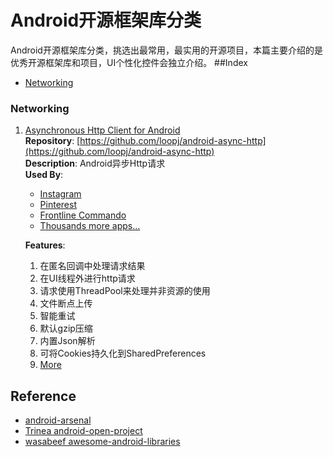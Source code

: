 # Android开源框架库分类
Android开源框架库分类，挑选出最常用，最实用的开源项目，本篇主要介绍的是优秀开源框架库和项目，UI个性化控件会独立介绍。
##Index
* [Networking](#networking)


### Networking
1. [Asynchronous Http Client for Android](http://loopj.com/android-async-http/)  
**Repository**: [https://github.com/loopj/android-async-http](https://github.com/loopj/android-async-http)  
**Description**: Android异步Http请求   
**Used By**:
	* [Instagram](https://play.google.com/store/apps/details?id=com.instagram.android)
	* [Pinterest](https://play.google.com/store/apps/details?id=com.pinterest)
	* [Frontline Commando](https://play.google.com/store/apps/details?id=com.glu.modwarsniper)
	* [Thousands more apps…](http://www.appbrain.com/stats/libraries/details/loopj_asynchttpclient/android-asynchronous-http-client)
	
	**Features**:
        
	1. 在匿名回调中处理请求结果
	2. 在UI线程外进行http请求
	3. 请求使用ThreadPool来处理并非资源的使用
	4. 文件断点上传
	5. 智能重试
	6. 默认gzip压缩
	7. 内置Json解析
	8. 可将Cookies持久化到SharedPreferences
	9. [More](https://github.com/loopj/android-async-http#features)

## Reference
*  [android-arsenal](https://android-arsenal.com/)
*  [Trinea android-open-project](https://github.com/Trinea/android-open-project)
*  [wasabeef awesome-android-libraries](https://github.com/wasabeef/awesome-android-libraries)
